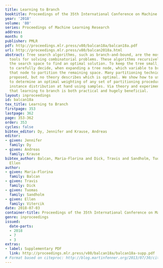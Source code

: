 ```yaml
---
title: Learning to Branch
booktitle: Proceedings of the 35th International Conference on Machine Learning
year: '2018'
volume: '80'
series: Proceedings of Machine Learning Research
address: 
month: 0
publisher: PMLR
pdf: http://proceedings.mlr.press/v80/balcan18a/balcan18a.pdf
url: http://proceedings.mlr.press/v80/balcan2018a.html
abstract: Tree search algorithms, such as branch-and-bound, are the most widely used
  tools for solving combinatorial problems. These algorithms recursively partition
  the search space to find an optimal solution. To keep the tree small, it is crucial
  to carefully decide, when expanding a tree node, which variable to branch on at
  that node to partition the remaining space. Many partitioning techniques have been
  proposed, but no theory describes which is optimal. We show how to use machine learning
  to determine an optimal weighting of any set of partitioning procedures for the
  instance distribution at hand using samples. Via theory and experiments, we show
  that learning to branch is both practical and hugely beneficial.
layout: inproceedings
id: balcan18a
tex_title: Learning to Branch
firstpage: 353
lastpage: 362
page: 353-362
order: 353
cycles: false
bibtex_editor: Dy, Jennifer and Krause, Andreas
editor:
- given: Jennifer
  family: Dy
- given: Andreas
  family: Krause
bibtex_author: Balcan, Maria-Florina and Dick, Travis and Sandholm, Tuomas and Vitercik,
  Ellen
author:
- given: Maria-Florina
  family: Balcan
- given: Travis
  family: Dick
- given: Tuomas
  family: Sandholm
- given: Ellen
  family: Vitercik
date: 2018-07-03
container-title: Proceedings of the 35th International Conference on Machine Learning
genre: inproceedings
issued:
  date-parts:
  - 2018
  - 7
  - 3
extras:
- label: Supplementary PDF
  link: http://proceedings.mlr.press/v80/balcan18a/balcan18a-supp.pdf
# Format based on citeproc: http://blog.martinfenner.org/2013/07/30/citeproc-yaml-for-bibliographies/
---
```

